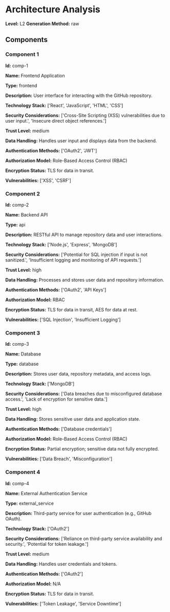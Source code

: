 # Architecture Analysis

**Level:** L2
**Generation Method:** raw

## Components

### Component 1

**Id:** comp-1

**Name:** Frontend Application

**Type:** frontend

**Description:** User interface for interacting with the GitHub repository.

**Technology Stack:** ['React', 'JavaScript', 'HTML', 'CSS']

**Security Considerations:** ['Cross-Site Scripting (XSS) vulnerabilities due to user input.', 'Insecure direct object references.']

**Trust Level:** medium

**Data Handling:** Handles user input and displays data from the backend.

**Authentication Methods:** ['OAuth2', 'JWT']

**Authorization Model:** Role-Based Access Control (RBAC)

**Encryption Status:** TLS for data in transit.

**Vulnerabilities:** ['XSS', 'CSRF']

### Component 2

**Id:** comp-2

**Name:** Backend API

**Type:** api

**Description:** RESTful API to manage repository data and user interactions.

**Technology Stack:** ['Node.js', 'Express', 'MongoDB']

**Security Considerations:** ['Potential for SQL injection if input is not sanitized.', 'Insufficient logging and monitoring of API requests.']

**Trust Level:** high

**Data Handling:** Processes and stores user data and repository information.

**Authentication Methods:** ['OAuth2', 'API Keys']

**Authorization Model:** RBAC

**Encryption Status:** TLS for data in transit, AES for data at rest.

**Vulnerabilities:** ['SQL Injection', 'Insufficient Logging']

### Component 3

**Id:** comp-3

**Name:** Database

**Type:** database

**Description:** Stores user data, repository metadata, and access logs.

**Technology Stack:** ['MongoDB']

**Security Considerations:** ['Data breaches due to misconfigured database access.', 'Lack of encryption for sensitive data.']

**Trust Level:** high

**Data Handling:** Stores sensitive user data and application state.

**Authentication Methods:** ['Database credentials']

**Authorization Model:** Role-Based Access Control (RBAC)

**Encryption Status:** Partial encryption; sensitive data not fully encrypted.

**Vulnerabilities:** ['Data Breach', 'Misconfiguration']

### Component 4

**Id:** comp-4

**Name:** External Authentication Service

**Type:** external_service

**Description:** Third-party service for user authentication (e.g., GitHub OAuth).

**Technology Stack:** ['OAuth2']

**Security Considerations:** ['Reliance on third-party service availability and security.', 'Potential for token leakage.']

**Trust Level:** medium

**Data Handling:** Handles user credentials and tokens.

**Authentication Methods:** ['OAuth2']

**Authorization Model:** N/A

**Encryption Status:** TLS for data in transit.

**Vulnerabilities:** ['Token Leakage', 'Service Downtime']


